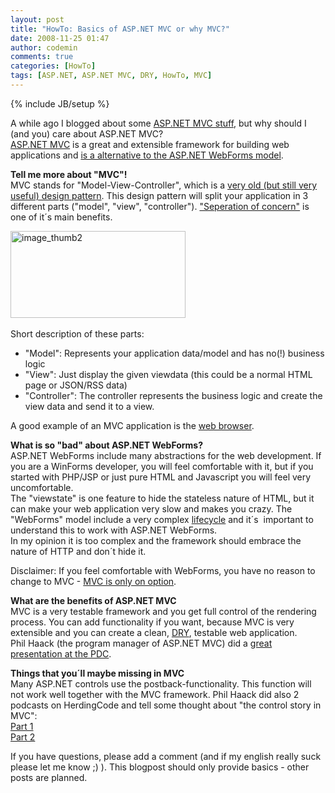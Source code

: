 ```yaml
---
layout: post
title: "HowTo: Basics of ASP.NET MVC or why MVC?"
date: 2008-11-25 01:47
author: codemin
comments: true
categories: [HowTo]
tags: [ASP.NET, ASP.NET MVC, DRY, HowTo, MVC]
---
```

{% include JB/setup %}
<p>A while ago I blogged about some <a href="http://code-inside.de/blog-in/tag/aspnet-mvc/">ASP.NET MVC stuff</a>, but why should I (and you) care about ASP.NET MVC?    <br /><a href="http://asp.net/mvc">ASP.NET MVC</a> is a great and extensible framework for building web applications and <a href="http://www.hanselman.com/blog/DevConnectionsTheASPNETMVCFramework.aspx">is a alternative to the ASP.NET WebForms model</a>.</p>  <p><strong>Tell me more about &quot;MVC&quot;!&#160; <br /></strong>MVC stands for &quot;Model-View-Controller&quot;, which is a <a href="http://wikipedia.org/wiki/Model_View_Controller">very old (but still very useful) design pattern</a>. This design pattern will split your application in 3 different parts (&quot;model&quot;, &quot;view&quot;, &quot;controller&quot;). <a href="http://en.wikipedia.org/wiki/Separation_of_concerns">&quot;Seperation of concern&quot;</a> is one of it&#180;s main benefits.</p>  <p><a href="http://code-inside.de/blog-in/wp-content/uploads/image-thumb210.png"><img style="border-right: 0px; border-top: 0px; border-left: 0px; border-bottom: 0px" height="139" alt="image_thumb2" src="http://code-inside.de/blog-in/wp-content/uploads/image-thumb2-thumb.png" width="280" border="0" /></a>&#160;</p>  <p>Short description of these parts:</p>  <ul>   <li>&quot;Model&quot;: Represents your application data/model and has no(!) business logic</li>    <li>&quot;View&quot;: Just display the given viewdata (this could be a normal HTML page or JSON/RSS data)</li>    <li>&quot;Controller&quot;: The controller represents the business logic and create the view data and send it to a view.</li> </ul>  <p>A good example of an MVC application is the <a href="http://www.codinghorror.com/blog/archives/001112.html">web browser</a>.</p>  <p><strong>What is so &quot;bad&quot; about ASP.NET WebForms?</strong>    <br />ASP.NET WebForms include many abstractions for the web development. If you are a WinForms developer, you will feel comfortable with it, but if you started with PHP/JSP or just pure HTML and Javascript you will feel very uncomfortable.     <br />The &quot;viewstate&quot; is one feature to hide the stateless nature of HTML, but it can make your web application very slow and makes you crazy. The &quot;WebForms&quot; model include a very complex <a href="http://www.eggheadcafe.com/articles/20051227.asp">lifecycle</a> and it&#180;s&#160; important to understand this to work with ASP.NET WebForms.    <br />In my opinion it is too complex and the framework should embrace the nature of HTTP and don&#180;t hide it.</p>  <p>Disclaimer: If you feel comfortable with WebForms, you have no reason to change to MVC - <a href="http://www.hanselman.com/blog/DevConnectionsTheASPNETMVCFramework.aspx">MVC is only on option</a>.</p>  <p><strong>What are the benefits of ASP.NET MVC</strong>    <br />MVC is a very testable framework and you get full control of the rendering process. You can add functionality if you want, because MVC is very extensible and you can create a clean, <a href="http://en.wikipedia.org/wiki/DRY">DRY</a>, testable web application.     <br />Phil Haack (the program manager of ASP.NET MVC) did a <a href="http://channel9.msdn.com/pdc2008/PC21/">great presentation at the PDC</a>.</p>  <p><strong>Things that you&#180;ll maybe missing in MVC</strong>    <br />Many ASP.NET controls use the postback-functionality. This function will not work well together with the MVC framework. Phil Haack did also 2 podcasts on HerdingCode and tell some thought about &quot;the control story in MVC&quot;:    <br /><a href="http://herdingcode.com/?p=75">Part 1</a>    <br /><a href="http://herdingcode.com/?p=82">Part 2</a></p>  <p>If you have questions, please add a comment (and if my english really suck please let me know ;) ). This blogpost should only provide basics - other posts are planned.</p>

